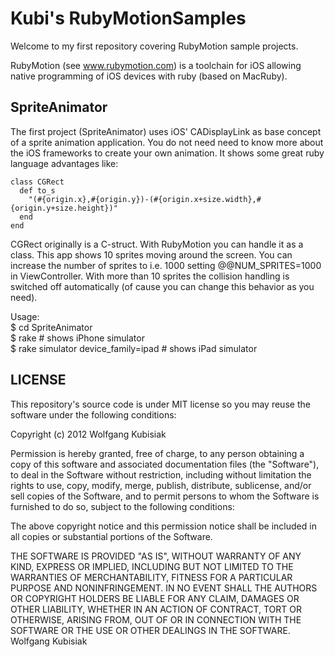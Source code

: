 Kubi's RubyMotionSamples
========================

Welcome to my first repository covering RubyMotion sample projects.

RubyMotion (see www.rubymotion.com) is a toolchain for iOS allowing native programming of iOS devices with ruby (based on MacRuby).

SpriteAnimator
---------------
The first project (SpriteAnimator) uses iOS' CADisplayLink as base concept of a sprite animation application.
You do not need need to know more about the iOS frameworks to create your own animation.
It shows some great ruby language advantages like:

    class CGRect
      def to_s
        "(#{origin.x},#{origin.y})-(#{origin.x+size.width},#{origin.y+size.height})" 
      end
    end

CGRect originally is a C-struct. With RubyMotion you can handle it as a class.
This app shows 10 sprites moving around the screen. You can increase the number of sprites to i.e. 1000 setting @@NUM_SPRITES=1000 in ViewController. With more than 10 sprites the collision handling is switched off automatically (of cause you can change this behavior as you need).

Usage:  
$ cd SpriteAnimator  
$ rake # shows iPhone simulator  
$ rake simulator device_family=ipad # shows iPad simulator  


LICENSE
------- 
This repository's source code is under MIT license so you may reuse the software under the following conditions:

Copyright (c) 2012 Wolfgang Kubisiak

Permission is hereby granted, free of charge, to any person obtaining a copy of this software and associated documentation files (the "Software"), to deal in the Software without restriction, including without limitation the rights to use, copy, modify, merge, publish, distribute, sublicense, and/or sell copies of the Software, and to permit persons to whom the Software is furnished to do so, subject to the following conditions:

The above copyright notice and this permission notice shall be included in all copies or substantial portions of the Software.

THE SOFTWARE IS PROVIDED "AS IS", WITHOUT WARRANTY OF ANY KIND, EXPRESS OR IMPLIED, INCLUDING BUT NOT LIMITED TO THE WARRANTIES OF MERCHANTABILITY, FITNESS FOR A PARTICULAR PURPOSE AND NONINFRINGEMENT. IN NO EVENT SHALL THE AUTHORS OR COPYRIGHT HOLDERS BE LIABLE FOR ANY CLAIM, DAMAGES OR OTHER LIABILITY, WHETHER IN AN ACTION OF CONTRACT, TORT OR OTHERWISE, ARISING FROM, OUT OF OR IN CONNECTION WITH THE SOFTWARE OR THE USE OR OTHER DEALINGS IN THE SOFTWARE.
Wolfgang Kubisiak
